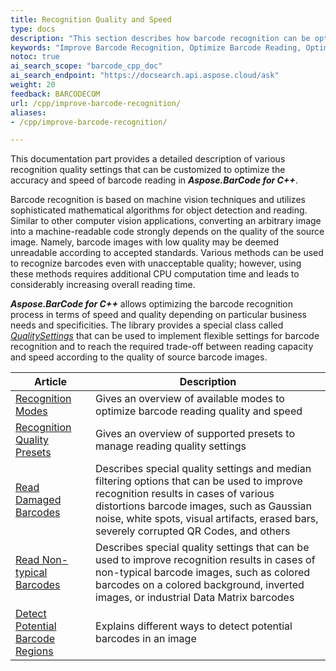 ```yaml
---
title: Recognition Quality and Speed
type: docs
description: "This section describes how barcode recognition can be optimized in terms of accuracy and speed."
keywords: "Improve Barcode Recognition, Optimize Barcode Reading, Optimized Scan for Barcode Recognition, Speed Up Barcode Reading, Image Processing for Barcode, Improve Barcode Recognition, Read Many Barcodes from One Image, Aspose.BarCode, Read Barcode C++"
notoc: true
ai_search_scope: "barcode_cpp_doc"
ai_search_endpoint: "https://docsearch.api.aspose.cloud/ask"
weight: 20
feedback: BARCODECOM
url: /cpp/improve-barcode-recognition/
aliases:
- /cpp/improve-barcode-recognition/

---
```


This documentation part provides a detailed description of various recognition quality settings that can be customized to optimize the accuracy and speed of barcode reading in ***Aspose.BarCode for C++***.

Barcode recognition is based on machine vision techniques and utilizes sophisticated mathematical algorithms for object detection and reading. Similar to other computer vision applications, converting an arbitrary image into a machine-readable code strongly depends on the quality of the source image. Namely, barcode images with low quality may be deemed unreadable according to accepted standards. Various methods can be used to recognize barcodes even with unacceptable quality; however, using these methods requires additional CPU computation time and leads to considerably increasing overall reading time.  
  
***Aspose.BarCode for C++*** allows optimizing the barcode recognition process in terms of speed and quality depending on particular business needs and specificities. The library provides a special class called [*QualitySettings*](https://reference.aspose.com/barcode/net/aspose.barcode.barcoderecognition/qualitysettings) that can be used to implement flexible settings for barcode recognition and to reach the required trade-off between reading capacity and speed according to the quality of source barcode images.
  
   
|Article|Description|
|---|---|
|[Recognition Modes](/barcode/cpp/recognition-quality-modes/)|Gives an overview of available modes to optimize barcode reading quality and speed|
|[Recognition Quality Presets](/barcode/cpp/recognition-quality-presets/)|Gives an overview of supported presets to manage reading quality settings|
|[Read Damaged Barcodes](/barcode/cpp/read-damaged-barcodes/)|Describes special quality settings and median filtering options that can be used to improve recognition results in cases of various distortions barcode images, such as Gaussian noise, white spots, visual artifacts, erased bars, severely corrupted QR Codes, and others|
|[Read Non-typical Barcodes](/barcode/cpp/read-non-typical-barcodes/)|Describes special quality settings that can be used to improve recognition results in cases of non-typical barcode images, such as colored barcodes on a colored background, inverted images, or industrial Data Matrix barcodes|
|[Detect Potential Barcode Regions](/barcode/cpp/detect-barcode-regions/)|Explains different ways to detect potential barcodes in an image|
  